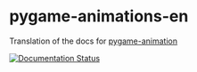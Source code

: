 # pygame-animations-en

Translation of the docs for [pygame-animation](https://github.com/k39dev/pygame-animations)

[![Documentation Status](https://readthedocs.org/projects/pygame-animations-en/badge/?version=latest)](https://pygame-animations-en.readthedocs.io/en/latest/?badge=latest)
